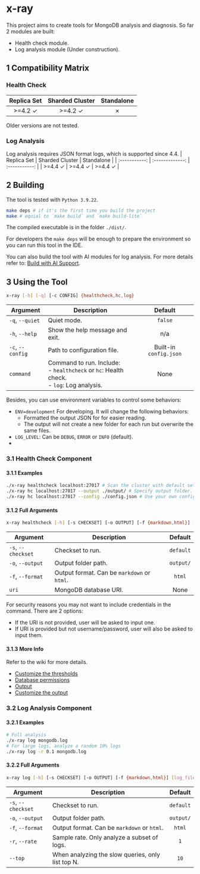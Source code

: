 # x-ray
This project aims to create tools for MongoDB analysis and diagnosis. So far 2 modules are built:
- Health check module.
- Log analysis module (Under construction).

## 1 Compatibility Matrix
### Health Check
|  Replica Set  | Sharded Cluster | Standalone |
| :-----------: | :-------------: | :--------: |
| >=4.2 &check; |  >=4.2 &check;  |  &cross;   |

Older versions are not tested.

### Log Analysis
Log analysis requires JSON format logs, which is supported since 4.4.
|  Replica Set  | Sharded Cluster |  Standalone   |
| :-----------: | :-------------: | :-----------: |
| >=4.4 &check; |  >=4.4 &check;  | >=4.4 &check; |

## 2 Building
The tool is tested with `Python 3.9.22`.
```bash
make deps # if it's the first time you build the project
make # equial to `make build` and `make build-lite`
```
The compiled executable is in the folder `./dist/`.

For developers the `make deps` will be enough to prepare the environment so you can run this tool in the IDE.

You can also build the tool with AI modules for log analysis. For more details refer to: [Build with AI Support](https://github.com/zhangyaoxing/x-ray/wiki/Build-with-AI-Support).


## 3 Using the Tool
```bash
x-ray [-h] [-q] [-c CONFIG] {healthcheck,hc,log}
```
|     Argument     |                                          Description                                           |        Default         |
| ---------------- | ---------------------------------------------------------------------------------------------- | :--------------------: |
| `-q`, `--quiet`  | Quiet mode.                                                                                    |        `false`         |
| `-h`, `--help`   | Show the help message and exit.                                                                |          n/a           |
| `-c`, `--config` | Path to configuration file.                                                                    | Built-in `config.json` |
| `command`        | Command to run. Include:<br/>- `healthcheck` or `hc`: Health check.<br/>- `log`: Log analysis. |          None          |

Besides, you can use environment variables to control some behaviors:
- `ENV=development` For developing. It will change the following behaviors:
  - Formatted the output JSON for for easier reading.
  - The output will not create a new folder for each run but overwrite the same files.
- `LOG_LEVEL`: Can be `DEBUG`, `ERROR` or `INFO` (default).
- 
### 3.1 Health Check Component
#### 3.1.1 Examples
```bash
./x-ray healthcheck localhost:27017 # Scan the cluster with default settings.
./x-ray hc localhost:27017 --output ./output/ # Specify output folder.
./x-ray hc localhost:27017 --config ./config.json # Use your own configuration.
```

#### 3.1.2 Full Arguments
```bash
x-ray healthcheck [-h] [-s CHECKSET] [-o OUTPUT] [-f {markdown,html}] [uri]
```
|      Argument      |                 Description                 |  Default  |
| ------------------ | ------------------------------------------- | :-------: |
| `-s`, `--checkset` | Checkset to run.                            | `default` |
| `-o`, `--output`   | Output folder path.                         | `output/` |
| `-f`, `--format`   | Output format. Can be `markdown` or `html`. |  `html`   |
| `uri`              | MongoDB database URI.                       |   None    |

For security reasons you may not want to include credentials in the command. There are 2 options:
- If the URI is not provided, user will be asked to input one.
- If URI is provided but not username/password, user will also be asked to input them.

#### 3.1.3 More Info
Refer to the wiki for more details.
- [Customize the thresholds](https://github.com/zhangyaoxing/x-ray/wiki/Health-Check-Configuration)
- [Database permissions](https://github.com/zhangyaoxing/x-ray/wiki/Health-Check-Database-Permissions)
- [Output](https://github.com/zhangyaoxing/x-ray/wiki/Health-Check-Output)
- [Customize the output](https://github.com/zhangyaoxing/x-ray/wiki/Health-Check-Output-Template)

### 3.2 Log Analysis Component
#### 3.2.1 Examples
```bash
# Full analysis
./x-ray log mongodb.log
# For large logs, analyze a random 10% logs
./x-ray log -r 0.1 mongodb.log
```

#### 3.2.2 Full Arguments
```bash
x-ray log [-h] [-s CHECKSET] [-o OUTPUT] [-f {markdown,html}] [log_file]
```
|      Argument      |                    Description                    |  Default  |
| ------------------ | ------------------------------------------------- | :-------: |
| `-s`, `--checkset` | Checkset to run.                                  | `default` |
| `-o`, `--output`   | Output folder path.                               | `output/` |
| `-f`, `--format`   | Output format. Can be `markdown` or `html`.       |  `html`   |
| `-r`, `--rate`     | Sample rate. Only analyze a subset of logs.       |    `1`    |
| `--top`            | When analyzing the slow queries, only list top N. |   `10`    |
